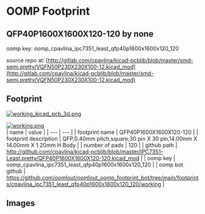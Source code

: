 # OOMP Footprint  
## QFP40P1600X1600X120-120  by none  
  
oomp key: oomp_cpavlina_ipc7351_least_qfp40p1600x1600x120_120  
  
source repo at: [http://gitlab.com/cpavlina/kicad-pcblib/blob/master/smd-semi.pretty/VQFN50P230X230X100-12.kicad_mod](http://gitlab.com/cpavlina/kicad-pcblib/blob/master/smd-semi.pretty/VQFN50P230X230X100-12.kicad_mod)  
## Footprint  
  
[![working_kicad_pcb_3d.png](working_kicad_pcb_3d_600.png)](working_kicad_pcb_3d.png)  
  
[![working.png](working_600.png)](working.png)  
| name | value | 
| --- | --- | 
| footprint name | QFP40P1600X1600X120-120 | 
| footprint description | QFP,0.40mm pitch,square;30 pin X 30 pin,14.00mm X 14.00mm X 1.20mm H Body | 
| number of pads | 120 | 
| github path | http://github.com/cpavlina/kicad-pcblib/blob/master/IPC7351-Least.pretty/QFP40P1600X1600X120-120.kicad_mod | 
| oomp key | oomp_cpavlina_ipc7351_least_qfp40p1600x1600x120_120 | 
| oomp bot github | https://github.com/oomlout/oomlout_oomp_footprint_bot/tree/main/footprints/cpavlina_ipc7351_least_qfp40p1600x1600x120_120/working | 
## Images  

